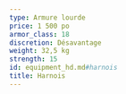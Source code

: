 ```yaml
---
type: Armure lourde
price: 1 500 po
armor_class: 18
discretion: Désavantage
weight: 32,5 kg
strength: 15
id: equipment_hd.md#harnois
title: Harnois
---
```


